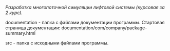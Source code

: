 *Разработка многопоточной симуляции лифтовой системы (курсовая за 2 курс).*


documentation - папка с файлами документации программы.
Cтартовая страница документации: documentation/com/company/package-summary.html

src - папка с исходными файлами программы.
